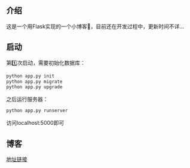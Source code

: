 ## 介绍

这是一个用Flask实现的一个小博客:cherry_blossom:，目前还在开发过程中，更新时间不详...

## 启动

第:one:次启动，需要初始化数据库：

```bash
python app.py init
python app.py migrate
python app.py upgrade
```

之后运行服务器：

```bash
python app.py runserver
```

访问localhost:5000即可

## 博客

[地址链接](https://zyen12138.github.io/2022/04/12/Flask-%C2%B7-%E4%BB%8E%E9%9B%B6%E5%BC%80%E5%A7%8B%E6%9E%84%E5%BB%BA%E4%B8%80%E4%B8%AA%E7%AE%80%E6%98%93%E7%9A%84%E4%B8%AA%E4%BA%BA%E5%8D%9A%E5%AE%A2/)